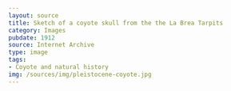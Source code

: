 ```yaml
---
layout: source
title: Sketch of a coyote skull from the the La Brea Tarpits
category: Images
pubdate: 1912
source: Internet Archive
type: image
tags:
- Coyote and natural history
img: /sources/img/pleistocene-coyote.jpg
---
```




